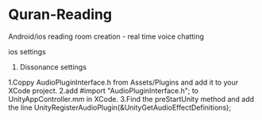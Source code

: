 # Quran-Reading
Android/ios reading room creation - real time voice chatting

ios settings


1) Dissonance settings


1.Coppy AudioPluginInterface.h from Assets/Plugins and add it to your XCode project.
2.add #import "AudioPluginInterface.h"; to UnityAppController.mm in XCode.
3.Find the preStartUnity method and add the line UnityRegisterAudioPlugin(&UnityGetAudioEffectDefinitions);

